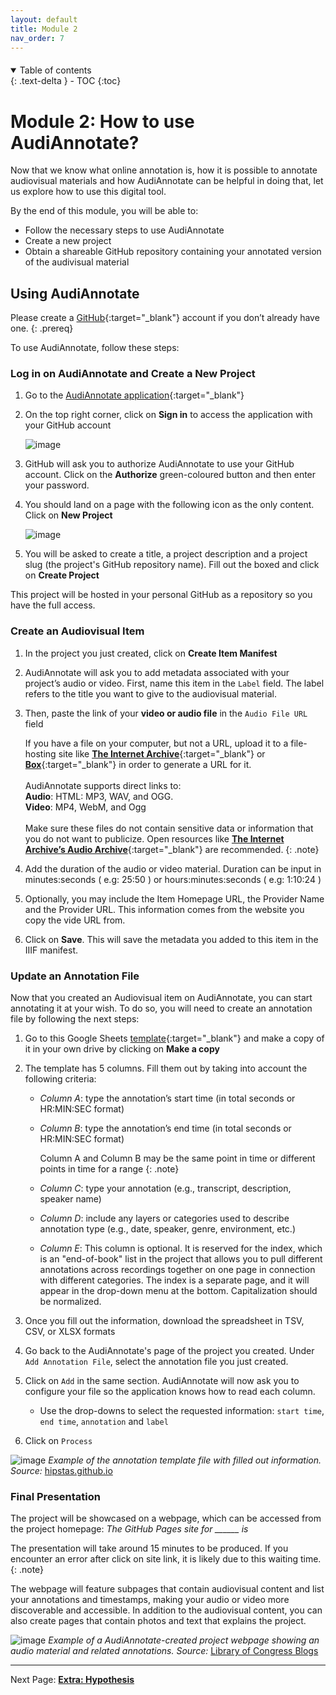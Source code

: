 ```yaml
---
layout: default
title: Module 2
nav_order: 7
---
```


<p style="margin-bottom: 20px"></p>

<details open markdown="block">
  <summary>
    Table of contents
  </summary>
  {: .text-delta }
 - TOC
{:toc}
</details>

# Module 2: How to use AudiAnnotate?

Now that we know what online annotation is, how it is possible to annotate audiovisual materials and how AudiAnnotate can be helpful in doing that, let us explore how to use this digital tool.

By the end of this module, you will be able to:

*  Follow the necessary steps to use AudiAnnotate
*  Create a new project
*  Obtain a shareable GitHub repository containing your annotated version of the audivisual material

## Using AudiAnnotate

Please create a [GitHub](https://github.com/){:target="_blank"} account if you don’t already have one.
{: .prereq}

To use AudiAnnotate, follow these steps:

### Log in on AudiAnnotate and Create a New Project

1. Go to the [AudiAnnotate application](http://audiannotate.brumfieldlabs.com){:target="_blank"}
2. On the top right corner, click on **Sign in** to access the application with your GitHub account
   
   ![image](https://github.com/mylovedsystem/IntrotoIIIF/assets/140271862/a0f2104c-be8e-4d5c-a855-a9e5d777c253)

3. GitHub will ask you to authorize AudiAnnotate to use your GitHub account. Click on the **Authorize** green-coloured button and then enter your password.
4. You should land on a page with the following icon as the only content. Click on **New Project**

   ![image](https://github.com/mylovedsystem/IntrotoIIIF/assets/140271862/85bde92d-2c19-46d5-9f76-3b503ffe6bd4)

5. You will be asked to create a title, a project description and a project slug (the project's GitHub repository name). Fill out the boxed and click on **Create Project**

This project will be hosted in your personal GitHub as a repository so you have the full access.

### Create an Audiovisual Item

1. In the project you just created, click on **Create Item Manifest**
2. AudiAnnotate will ask you to add metadata associated with your project’s audio or video. First, name this item in the `Label` field. The label refers to the title you want to give to the audiovisual material.
3. Then, paste the link of your <b>video or audio file</b> in the `​​Audio File URL` field <br>

   If you have a file on your computer, but not a URL, upload it to a file-hosting site like [**The Internet Archive**](https://archive.org/){:target="_blank"} or 
   [**Box**](https://box.com/){:target="_blank"}  in order to generate a URL for it.<br>
   <br>
   AudiAnnotate supports direct links to:<br>
   **Audio**: HTML: MP3, WAV, and OGG.<br>
   **Video**: MP4, WebM, and Ogg<br>
   <br>
   Make sure these files do not contain sensitive data or information that you do not want to publicize. Open resources like [**The Internet Archive’s Audio 
   Archive**](https://archive.org/details/audio){:target="_blank"} are recommended.
   {: .note} 

4. Add the duration of the audio or video material. Duration can be input in minutes:seconds ( e.g: 25:50 ) or hours:minutes:seconds ( e.g: 1:10:24 )
5. Optionally, you may include the Item Homepage URL, the Provider Name and the Provider URL. This information comes from the website you copy the vide URL from.
6. Click on **Save**. This will save the metadata you added to this item in the IIIF manifest.

### Update an Annotation File

Now that you created an Audiovisual item on AudiAnnotate, you can start annotating it at your wish. To do so, you will need to create an annotation file by following the next steps:

1. Go to this Google Sheets [template](https://docs.google.com/spreadsheets/d/1KdGD0iGzwT4PL8k93ysexStsM-vM_BKTWhvDXJxQ8Pk/copy){:target="_blank"} and make a copy of it in your own drive by clicking on **Make a copy**
2. The template has 5 columns. Fill them out by taking into account the following criteria:

   * *Column A*: type the annotation’s start time (in total seconds or HR:MIN:SEC format)
   * *Column B*: type the annotation’s end time (in total seconds or HR:MIN:SEC format)
  
      Column A and Column B may be the same point in time or different points in time for a range
        {: .note}

   * *Column C*: type your annotation (e.g., transcript, description, speaker name)
   * *Column D*: include any layers or categories used to describe annotation type (e.g., date, speaker, genre, environment, etc.)
   * *Column E*: This column is optional. It is reserved for the index, which is an "end-of-book" list in the project that allows you to pull different         annotations across recordings together on one page in connection with different categories. The index is a separate page, and it will appear in the drop-down menu at the bottom. Capitalization should be normalized.

   
3. Once you fill out the information, download the spreadsheet in TSV, CSV, or XLSX formats
4. Go back to the AudiAnnotate's page of the project you created. Under `Add Annotation File`, select the annotation file you just created.
5. Click on `Add` in the same section. AudiAnnotate will now ask you to configure your file so the application knows how to read each column.
   * Use the drop-downs to select the requested information: `start time`, `end time`, `annotation` and `label`
6. Click on `Process`

  ![image](https://github.com/mylovedsystem/IntrotoIIIF/assets/140271862/d61fb56d-3c83-4990-9cb4-f54678015822)
   *Example of the annotation template file with filled out information. Source:* [hipstas.github.io](https://hipstas.github.io/documentation/creating-annotations)


### Final Presentation

The project will be showcased on a webpage, which can be accessed from the project homepage: *The GitHub Pages site for ______ is* 

The presentation will take around 15 minutes to be produced. If you encounter an error after click on site link, it is likely due to this waiting time.
{: .note}

The webpage will feature subpages that contain audiovisual content and list your annotations and timestamps, making your audio or video more discoverable and accessible. In addition to the audiovisual content, you can also create pages that contain photos and text that explains the project.

![image](https://github.com/mylovedsystem/IntrotoIIIF/assets/140271862/ba8c2213-645b-4ea6-8498-ce90d80153a0)
*Example of a AudiAnnotate-created project webpage showing an audio material and related annotations. Source:* [Library of Congress Blogs](https://blogs.loc.gov/thesignal/2022/08/collaborations-with-embedded-audio-metadata-reusing-cue-chunk-data-for-iiif-web-annotations/)






---
Next Page: [**Extra: Hypothesis**](https://mylovedsystem.github.io/IntrotoIIIF/content/Module3IIIF.html)

